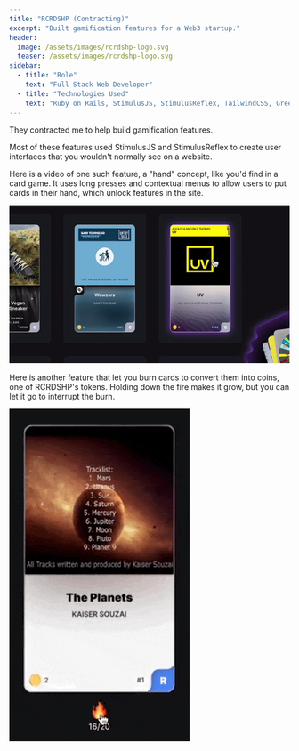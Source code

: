 ```yaml
---
title: "RCRDSHP (Contracting)"
excerpt: "Built gamification features for a Web3 startup."
header:
  image: /assets/images/rcrdshp-logo.svg
  teaser: /assets/images/rcrdshp-logo.svg
sidebar:
  - title: "Role"
    text: "Full Stack Web Developer"
  - title: "Technologies Used"
    text: "Ruby on Rails, StimulusJS, StimulusReflex, TailwindCSS, GreenSock"
---
```


They contracted me to help build gamification features.

Most of these features used StimulusJS and StimulusReflex to create user interfaces that you wouldn't normally see on a website.

Here is a video of one such feature, a "hand" concept, like you'd find in a card game. It uses long presses and contextual menus to allow users to put cards in their hand, which unlock features in the site.

![hand-demo](/assets/images/hand-demo.gif)

Here is another feature that let you burn cards to convert them into coins, one of RCRDSHP's tokens. Holding down the fire makes it grow, but you can let it go to interrupt the burn.

![burn-demo](/assets/images/burn-demo.gif)




